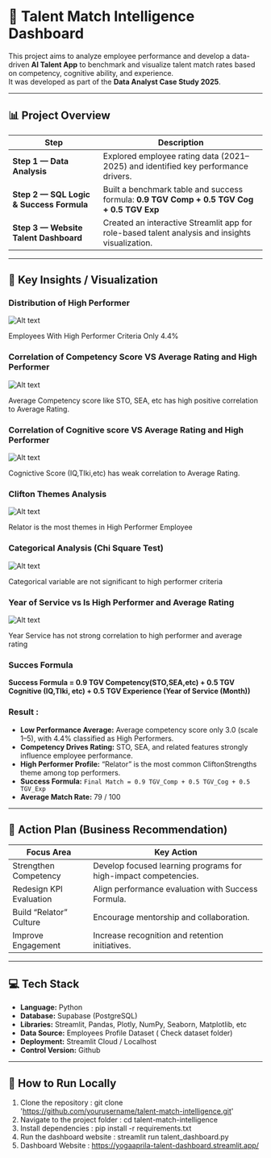 # 🎯 Talent Match Intelligence Dashboard

This project aims to analyze employee performance and develop a data-driven **AI Talent App** to benchmark and visualize talent match rates based on competency, cognitive ability, and experience.  
It was developed as part of the **Data Analyst Case Study 2025**.

---

## 📊 Project Overview

| Step | Description |
|------|--------------|
| **Step 1 — Data Analysis** | Explored employee rating data (2021–2025) and identified key performance drivers. |
| **Step 2 — SQL Logic & Success Formula** | Built a benchmark table and success formula: **0.9 TGV Comp + 0.5 TGV Cog + 0.5 TGV Exp** |
| **Step 3 — Website Talent Dashboard** | Created an interactive Streamlit app for role-based talent analysis and insights visualization. |

---

## 🧩 Key Insights / Visualization

###  **Distribution of High Performer**
![Alt text](image/1.png)

Employees With High Performer Criteria Only 4.4%

###  **Correlation of Competency Score VS Average Rating and High Performer**
![Alt text](image/2.png)

Average Competency score like STO, SEA, etc has high positive correlation to Average Rating.

###  **Correlation of Cognitive score VS Average Rating and High Performer**
![Alt text](image/3.png)

Cognictive Score (IQ,TIki,etc) has weak correlation to Average Rating.

###  **Clifton Themes Analysis**
![Alt text](image/4.png)

Relator is the most themes in High Performer Employee

###  **Categorical Analysis (Chi Square Test)**
![Alt text](image/5.png)

Categorical variable are not significant to high performer criteria

###  **Year of Service vs Is High Performer and Average Rating**
![Alt text](image/6.png)

Year Service has not strong correlation to high performer and average rating

### **Succes Formula**
**Success Formula = 0.9 TGV Competency(STO,SEA,etc) + 0.5 TGV Cognitive (IQ,TIki, etc) + 0.5 TGV Experience (Year of Service (Month))**


### Result : 
- **Low Performance Average:** Average competency score only 3.0 (scale 1–5), with 4.4% classified as High Performers.  
- **Competency Drives Rating:** STO, SEA, and related features strongly influence employee performance.  
- **High Performer Profile:** “Relator” is the most common CliftonStrengths theme among top performers.  
- **Success Formula:** `Final Match = 0.9 TGV_Comp + 0.5 TGV_Cog + 0.5 TGV_Exp`  
- **Average Match Rate:** 79 / 100  

---

## 🧠 Action Plan (Business Recommendation)

| Focus Area | Key Action |
|-------------|-------------|
| Strengthen Competency | Develop focused learning programs for high-impact competencies. |
| Redesign KPI Evaluation | Align performance evaluation with Success Formula. |
| Build “Relator” Culture | Encourage mentorship and collaboration. |
| Improve Engagement | Increase recognition and retention initiatives. |

---

## 💻 Tech Stack

- **Language:** Python
- **Database:** Supabase (PostgreSQL)
- **Libraries:** Streamlit, Pandas, Plotly, NumPy, Seaborn, Matplotlib, etc
- **Data Source:** Employees Profile Dataset ( Check dataset folder)  
- **Deployment:** Streamlit Cloud / Localhost
- **Control Version:** Github

---

## 🚀 How to Run Locally
1. Clone the repository : git clone 'https://github.com/yourusername/talent-match-intelligence.git'
2. Navigate to the project folder : cd talent-match-intelligence
3. Install dependencies : pip install -r requirements.txt
4. Run the dashboard website : streamlit run talent_dashboard.py
5. Dashboard Website : https://yogaaprila-talent-dashboard.streamlit.app/
